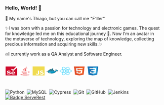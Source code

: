 ### Hello, World! 🖖

🎩 My name's Thiago, but you can call me "F1ller"

✨I was born with a passion for technology and electronic games. The quest for knowledge led me on this educational journey 🚀. Now I'm an avatar in the metaverse of technology, exploring the map of knowledge, collecting precious information and acquiring new skills.✨

🔥I currently work as a QA Analyst and Software Engineer.

<div style="display: inline_block"><br>
  <img align="center" alt="Rafa-Csharp" height="30" width="40" src="https://raw.githubusercontent.com/devicons/devicon/master/icons/selenium/selenium-original.svg">
  <img align="center" alt="Rafa-Js" height="30" width="40" src="https://raw.githubusercontent.com/devicons/devicon/master/icons/java/java-plain.svg">
  <img align="center" alt="Rafa-Ts" height="30" width="40" src="https://raw.githubusercontent.com/devicons/devicon/master/icons/javascript/javascript-plain.svg">
  <img align="center" alt="Rafa-React" height="30" width="40" src="https://raw.githubusercontent.com/devicons/devicon/master/icons/docker/docker-original.svg">
  <img align="center" alt="Rafa-React" height="30" width="40" src="https://raw.githubusercontent.com/devicons/devicon/master/icons/react/react-original.svg">
  <img align="center" alt="Rafa-HTML" height="30" width="40" src="https://raw.githubusercontent.com/devicons/devicon/master/icons/html5/html5-original.svg">
  <img align="center" alt="Rafa-CSS" height="30" width="40" src="https://raw.githubusercontent.com/devicons/devicon/master/icons/css3/css3-original.svg">
  <p><br/></p>
</div>


![Python](https://img.shields.io/badge/-Python-05122A?style=for-the-badge&logo=Python)&nbsp;
![MySQL](https://img.shields.io/badge/-MySQL-05122A?style=for-the-badge&logo=MySQL)&nbsp;
![Cypress](https://img.shields.io/badge/-Cypress-05122A?style=for-the-badge&logo=Cypress)&nbsp;
![Git](https://img.shields.io/badge/-Git-05122A?style=for-the-badge&logo=git)&nbsp;
![GitHub](https://img.shields.io/badge/-GitHub-05122A?style=for-the-badge&logo=github)&nbsp;
![Jenkins](https://img.shields.io/badge/-Jenkins-05122A?style=for-the-badge&logo=Jenkins)&nbsp;
[![Badge ServeRest](https://img.shields.io/badge/API-ServeRest-green)](https://github.com/ServeRest/ServeRest/)
